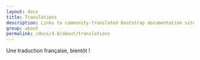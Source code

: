 ```yaml
---
layout: docs
title: Translations
description: Links to community-translated Bootstrap documentation sites.
group: about
permalink: /docs/4.0/about/translations
---
```


Une traduction française, bientôt !
